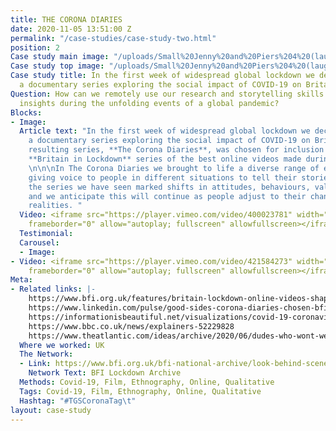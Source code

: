 ```yaml
---
title: THE CORONA DIARIES
date: 2020-11-05 13:51:00 Z
permalink: "/case-studies/case-study-two.html"
position: 2
Case study main image: "/uploads/Small%20Jenny%20and%20Piers%204%20(laughing%20only).mp4.00_00_08_00.Still001.jpg"
Case study top image: "/uploads/Small%20Jenny%20and%20Piers%204%20(laughing%20only).mp4.00_00_08_00.Still001.jpg"
Case study title: In the first week of widespread global lockdown we decided to create
  a documentary series exploring the social impact of COVID-19 on Britain.
Question: How can we remotely use our research and storytelling skills to capture
  insights during the unfolding events of a global pandemic?
Blocks:
- Image: 
  Article text: "In the first week of widespread global lockdown we decided to create
    a documentary series exploring the social impact of COVID-19 on Britain.\n\nThe
    resulting series, **The Corona Diaries**, was chosen for inclusion in the BFI’s
    **Britain in Lockdown** series of the best online videos made during the pandemic.
    \n\n\nIn The Corona Diaries we brought to life a diverse range of experiences,
    giving voice to people in different situations to tell their stories. In making
    the series we have seen marked shifts in attitudes, behaviours, values and priorities,
    and we anticipate this will continue as people adjust to their changing social
    realities. "
  Video: <iframe src="https://player.vimeo.com/video/400023781" width="640" height="360"
    frameborder="0" allow="autoplay; fullscreen" allowfullscreen></iframe>
  Testimonial: 
  Carousel:
  - Image: 
- Video: <iframe src="https://player.vimeo.com/video/421584273" width="640" height="360"
    frameborder="0" allow="autoplay; fullscreen" allowfullscreen></iframe>
Meta:
- Related links: |-
    https://www.bfi.org.uk/features/britain-lockdown-online-videos-shaping-crisis-7
    https://www.linkedin.com/pulse/good-sides-corona-diaries-chosen-bfi-time-capsule-james-lewis/?trackingId=6H9cHq5VTFmE5MWEJ8apfQ%3D%3D
    https://informationisbeautiful.net/visualizations/covid-19-coronavirus-infographic-datapack/
    https://www.bbc.co.uk/news/explainers-52229828
    https://www.theatlantic.com/ideas/archive/2020/06/dudes-who-wont-wear-masks/613375/
  Where we worked: UK
  The Network:
  - Link: https://www.bfi.org.uk/bfi-national-archive/look-behind-scenes/britain-lockdown-online-video-archive
    Network Text: BFI Lockdown Archive
  Methods: Covid-19, Film, Ethnography, Online, Qualitative
  Tags: Covid-19, Film, Ethnography, Online, Qualitative
  Hashtag: "#TGSCoronaTag\t"
layout: case-study
---
```


